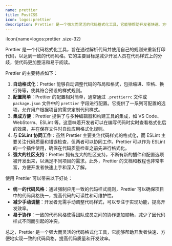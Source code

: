 ```yaml
---
name: prettier
title: PostCSS
icon: logos:prettier
description: Prettier 是一个强大而灵活的代码格式化工具，它能够帮助开发者快速、方便地实现一致的代码风格，提高代码质量和开发效率。
---
```



:Icon{name=logos:prettier .size-32}

Prettier 是一个代码格式化工具，旨在通过解析代码并使用自己的规则来重新打印代码，以达到一致的代码风格。它的主要目标是减少开发人员在代码样式上的分歧，使代码更加整洁和易于阅读。

Prettier 的主要特点如下：

1. **自动格式化**：Prettier 能够自动调整代码的布局和格式，包括缩进、空格、换行符等，使其符合预设的样式规则。
2. **配置简单**：Prettier 的配置相对简单，通常通过 `.prettierrc` 文件或 `package.json` 文件中的 `prettier` 字段进行配置。它提供了一系列可配置的选项，允许用户根据项目的需求定制代码样式。
3. **集成方便**：Prettier 提供了与多种编辑器和构建工具的集成，如 VS Code、WebStorm、ESLint 等。这意味着开发者可以在编写代码时实时查看格式化后的效果，并在保存文件时自动应用格式化规则。
4. **与 ESLint 协同工作**：虽然 Prettier 主要关注代码样式的格式化，而 ESLint 主要关注代码质量和错误检查，但两者可以协同工作。Prettier 可以作为 ESLint 的一个插件使用，确保在代码质量检查之前先进行格式化。
5. **强大的社区支持**：Prettier 拥有庞大的社区支持，不断有新的插件和配置选项被开发出来，以满足不同项目的需求。此外，Prettier 的文档和教程也非常丰富，方便开发者快速上手和深入了解。

使用 Prettier 可以带来以下好处：

- **统一的代码风格**：通过强制应用一致的代码样式规则，Prettier 可以确保项目中的代码风格统一，提高代码的可读性和可维护性。
- **减少手动调整**：开发者无需手动调整代码样式，可以专注于实现功能，提高开发效率。
- **易于协作**：一致的代码风格使得团队成员之间的协作更加顺畅，减少了因代码样式不同而引起的冲突。

总之，Prettier 是一个强大而灵活的代码格式化工具，它能够帮助开发者快速、方便地实现一致的代码风格，提高代码质量和开发效率。
